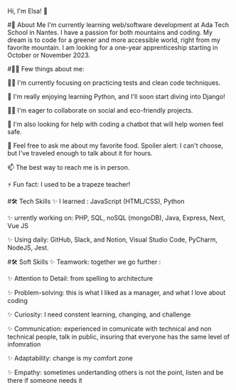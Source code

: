 Hi, I'm Elsa! 👋


#🚀 About Me
I'm currently learning web/software development at Ada Tech School in Nantes. I have a passion for both mountains and coding. My dream is to code for a greener and more accessible world, right from my favorite mountain. I am looking for a one-year apprenticeship starting in October or November 2023.


#🙋‍♀️ Few things about me:

👩‍💻 I'm currently focusing on practicing tests and clean code techniques.

🧠 I'm really enjoying learning Python, and I'll soon start diving into Django!

👯‍♀️ I'm eager to collaborate on social and eco-friendly projects.

🤔 I'm also looking for help with coding a chatbot that will help women feel safe.

💬 Feel free to ask me about my favorite food. Spoiler alert: I can't choose, but I've traveled enough to talk about it for hours.

📫 The best way to reach me is in person.

⚡️ Fun fact: I used to be a trapeze teacher!


#🛠 Tech Skills
✨ I learned : JavaScript (HTML/CSS), Python

✨ urrently working on: PHP, SQL, noSQL (mongoDB), Java, Express, Next, Vue JS

✨ Using daily: GitHub, Slack, and Notion, Visual Studio Code, PyCharm, NodeJS, Jest.


#🛠 Soft Skills
✨ Teamwork: together we go further :

✨ Attention to Detail: from spelling to architecture

✨ Problem-solving: this is what I liked as a manager, and what I love about coding

✨ Curiosity: I need constent learning, changing, and challenge

✨ Communication: experienced in comunicate with technical and non technical people, talk in public, insuring that everyone has the same level of infomration

✨ Adaptability: change is my comfort zone

✨ Empathy: sometimes undertanding others is not the point, listen and be there if someone needs it
